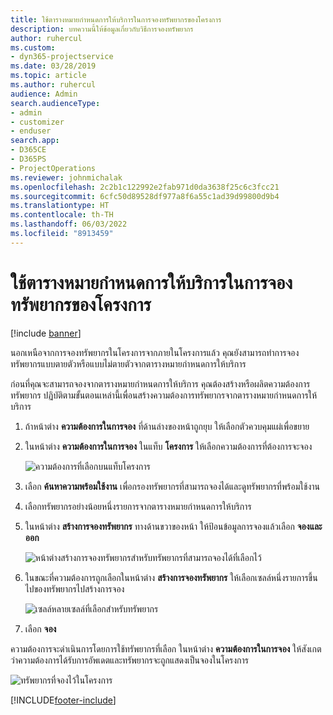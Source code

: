 ```yaml
---
title: ใช้ตารางหมายกำหนดการให้บริการในการจองทรัพยากรของโครงการ
description: บทความนี้ให้ข้อมูลเกี่ยวกับวิธีการจองทรัพยากร
author: ruhercul
ms.custom:
- dyn365-projectservice
ms.date: 03/28/2019
ms.topic: article
ms.author: ruhercul
audience: Admin
search.audienceType:
- admin
- customizer
- enduser
search.app:
- D365CE
- D365PS
- ProjectOperations
ms.reviewer: johnmichalak
ms.openlocfilehash: 2c2b1c122992e2fab971d0da3638f25c6c3fcc21
ms.sourcegitcommit: 6cfc50d89528df977a8f6a55c1ad39d99800d9b4
ms.translationtype: HT
ms.contentlocale: th-TH
ms.lasthandoff: 06/03/2022
ms.locfileid: "8913459"
---
```

# <a name="use-the-schedule-board-to-book-project-resources"></a>ใช้ตารางหมายกำหนดการให้บริการในการจองทรัพยากรของโครงการ

[!include [banner](../includes/psa-now-project-operations.md)]

นอกเหนือจากการจองทรัพยากรในโครงการจากภายในโครงการแล้ว คุณยังสามารถทำการจองทรัพยากรแบบตายตัวหรือแบบไม่ตายตัวจากตารางหมายกำหนดการให้บริการ

ก่อนที่คุณจะสามารถจองจากตารางหมายกำหนดการให้บริการ คุณต้องสร้างหรือผลิตความต้องการทรัพยากร ปฏิบัติตามขั้นตอนเหล่านี้เพื่อนสร้างความต้องการทรัพยากรจากตารางหมายกำหนดการให้บริการ

1. ถ้าหน้าต่าง **ความต้องการในการจอง** ที่ด้านล่างของหน้าถูกยุบ ให้เลือกตัวควบคุมแผ่เพื่อขยาย
2. ในหน้าต่าง **ความต้องการในการจอง** ในแท็บ **โครงการ** ให้เลือกความต้องการที่ต้องการจะจอง

    ![ความต้องการที่เลือกบนแท็บโครงการ](media/Resource-Management-image73.png)

3. เลือก **ค้นหาความพร้อมใช้งาน** เพื่อกรองทรัพยากรที่สามารถจองได้และดูทรัพยากรที่พร้อมใช้งาน 
4. เลือกทรัพยากรอย่างน้อยหนึ่งรายการจากตารางหมายกำหนดการให้บริการ 
5. ในหน้าต่าง **สร้างการจองทรัพยากร** ทางด้านขวาของหน้า ให้ป้อนข้อมูลการจองแล้วเลือก **จองและออก**

    ![หน้าต่างสร้างการจองทรัพยากรสำหรับทรัพยากรที่สามารถจองได้ที่เลือกไว้](media/Resource-Management-image74.png)

6. ในขณะที่ความต้องการถูกเลือกในหน้าต่าง **สร้างการจองทรัพยากร** ให้เลือกเซลล์หนึ่งรายการขึ้นไปของทรัพยากรไปสร้างการจอง

    ![เซลล์หลายเซลล์ที่เลือกสำหรับทรัพยากร](media/Resource-Management-image75.png)

7. เลือก **จอง**

ความต้องการจะดำเนินการโดยการใช้ทรัพยากรที่เลือก ในหน้าต่าง **ความต้องการในการจอง** ให้สังเกตว่าความต้องการได้รับการอัพเดตและทรัพยากรจะถูกแสดงเป็นจองในโครงการ

![ทรัพยากรที่จองไว้ในโครงการ](media/Resource-Management-image76.png)


[!INCLUDE[footer-include](../includes/footer-banner.md)]
